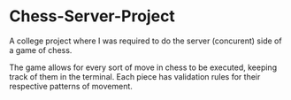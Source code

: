 # Chess-Server-Project
A college project where I was required to do the server (concurent) side of a game of chess.

The game allows for every sort of move in chess to be executed, keeping track of them in the terminal. Each piece has validation rules for their respective patterns of movement.
